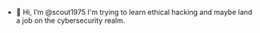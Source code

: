 - 👋 Hi, I’m @scout1975 I'm trying to learn ethical hacking and maybe land a job on the cybersecurity realm.

<!---
scout1975/scout1975 is a ✨ special ✨ repository because its `README.md` (this file) appears on your GitHub profile.
You can click the Preview line to take a look at your changes.
--->
